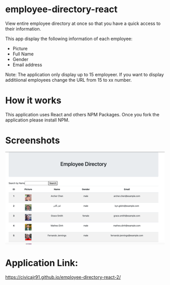 # employee-directory-react

View entire employee directory at once so that you have a quick access to their information.

This app display the following information of each employee:
* Picture
* Full Name
* Gender
* Email address

Note: The application only display up to 15 employeer. If you want to display additiional employees change the URL from 15 to xx number.

# How it works

This application uses React and others NPM Packages. Once you fork the application please install NPM.

# Screenshots
![screenshot](./image/empdirec.png)

# Application Link:
https://civicajr91.github.io/employee-directory-react-2/